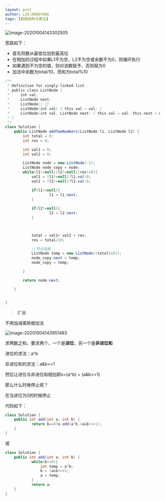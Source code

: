 ```yaml
---
layout: post
author: LIU,HONGYANG
tags: [数据结构与算法]
---
```






![image-20201004143302505](https://tva1.sinaimg.cn/large/007S8ZIlgy1gjdagfn3qhj30nu0i2tb0.jpg)

思路如下：

-  首先将数从最低位加到最高位
- 在相加的过程中如果L1不为空，L2不为空或余数不为0，则循环执行
- 如果遇到不为空的值，则对该数赋予，否则赋为0
- 加法中余数为total/10，而和为total%10





```java
/**
 * Definition for singly-linked list.
 * public class ListNode {
 *     int val;
 *     ListNode next;
 *     ListNode() {}
 *     ListNode(int val) { this.val = val; }
 *     ListNode(int val, ListNode next) { this.val = val; this.next = next; }
 * }
 */
class Solution {
    public ListNode addTwoNumbers(ListNode l1, ListNode l2) {
        int total = 0;
        int res = 0;

        int val1 = 0;
        int val2 = 0;

        ListNode node = new ListNode(-1);
        ListNode node_copy = node;
        while(l1!=null||l2!=null||res!=0){
            val1 = (l1!=null)?l1.val:0;
            val2 = (l2!=null)?l2.val:0;

            if(l1!=null){
                    l1 = l1.next;
            }
           
            if(l2!=null){
                    l2 = l2.next;
            }
            


            total = val1+ val2 + res;
            res = total/10;

            //节点连接
            ListNode temp = new ListNode((total%10));
            node_copy.next = temp;
            node_copy = temp;

        }

        return node.next;

    }


}
```



> 扩展



不用加减乘除做加法

![image-20201004143951483](https://tva1.sinaimg.cn/large/007S8ZIlgy1gjdanj6mlzj30vi0hsabw.jpg)



求两数之和，要求两个，一个是**进位**，另一个是**非进位和**

进位的求法：a^b

非进位和的求法：a&b<<1

然后让进位与非进位和相加即s=(a^b) + (a&b<<1)

那么什么时候停止呢？

在当进位为0的时候停止

代码如下：

```java
class Solution {
    public int add(int a, int b) {
            return b==0?a:add(a^b,(a&b)<<1);
    }
}
```

或

```java
class Solution {
    public int add(int a, int b) {
            while(b!=0){
                int temp = a^b;
                b = (a&b)<<1;
                a = temp;
            }
            return a;
    }
}
```

